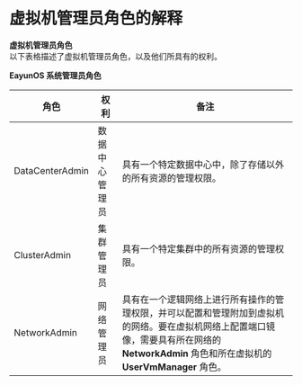 # 虚拟机管理员角色的解释

**虚拟机管理员角色**<br/>
以下表格描述了虚拟机管理员角色，以及他们所具有的权利。

**EayunOS 系统管理员角色**

| **角色** | **权利** | **备注** |
| -------- | -------- | -------- |
| DataCenterAdmin | 数据中心管理员 | 具有一个特定数据中心中，除了存储以外的所有资源的管理权限。 |
| ClusterAdmin | 集群管理员 | 具有一个特定集群中的所有资源的管理权限。 |
| NetworkAdmin | 网络管理员 | 具有在一个逻辑网络上进行所有操作的管理权限，并可以配置和管理附加到虚拟机的网络。要在虚拟机网络上配置端口镜像，需要具有所在网络的 **NetworkAdmin** 角色和所在虚拟机的 **UserVmManager** 角色。 |
